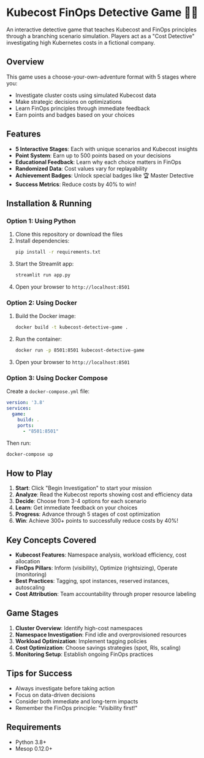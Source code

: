 # Kubecost FinOps Detective Game 🕵️‍♂️

An interactive detective game that teaches Kubecost and FinOps principles through a branching scenario simulation. Players act as a "Cost Detective" investigating high Kubernetes costs in a fictional company.

## Overview

This game uses a choose-your-own-adventure format with 5 stages where you:
- Investigate cluster costs using simulated Kubecost data
- Make strategic decisions on optimizations
- Learn FinOps principles through immediate feedback
- Earn points and badges based on your choices

## Features

- **5 Interactive Stages**: Each with unique scenarios and Kubecost insights
- **Point System**: Earn up to 500 points based on your decisions
- **Educational Feedback**: Learn why each choice matters in FinOps
- **Randomized Data**: Cost values vary for replayability
- **Achievement Badges**: Unlock special badges like 🏆 Master Detective
- **Success Metrics**: Reduce costs by 40% to win!

## Installation & Running

### Option 1: Using Python

1. Clone this repository or download the files
2. Install dependencies:
   ```bash
   pip install -r requirements.txt
   ```
3. Start the Streamlit app:
   ```bash
   streamlit run app.py
   ```
4. Open your browser to `http://localhost:8501`

### Option 2: Using Docker

1. Build the Docker image:
   ```bash
   docker build -t kubecost-detective-game .
   ```

2. Run the container:
   ```bash
   docker run -p 8501:8501 kubecost-detective-game
   ```

3. Open your browser to `http://localhost:8501`

### Option 3: Using Docker Compose

Create a `docker-compose.yml` file:
```yaml
version: '3.8'
services:
  game:
    build: .
    ports:
      - "8501:8501"
```

Then run:
```bash
docker-compose up
```

## How to Play

1. **Start**: Click "Begin Investigation" to start your mission
2. **Analyze**: Read the Kubecost reports showing cost and efficiency data
3. **Decide**: Choose from 3-4 options for each scenario
4. **Learn**: Get immediate feedback on your choices
5. **Progress**: Advance through 5 stages of cost optimization
6. **Win**: Achieve 300+ points to successfully reduce costs by 40%!

## Key Concepts Covered

- **Kubecost Features**: Namespace analysis, workload efficiency, cost allocation
- **FinOps Pillars**: Inform (visibility), Optimize (rightsizing), Operate (monitoring)
- **Best Practices**: Tagging, spot instances, reserved instances, autoscaling
- **Cost Attribution**: Team accountability through proper resource labeling

## Game Stages

1. **Cluster Overview**: Identify high-cost namespaces
2. **Namespace Investigation**: Find idle and overprovisioned resources
3. **Workload Optimization**: Implement tagging policies
4. **Cost Optimization**: Choose savings strategies (spot, RIs, scaling)
5. **Monitoring Setup**: Establish ongoing FinOps practices

## Tips for Success

- Always investigate before taking action
- Focus on data-driven decisions
- Consider both immediate and long-term impacts
- Remember the FinOps principle: "Visibility first!"

## Requirements

- Python 3.8+
- Mesop 0.12.0+
